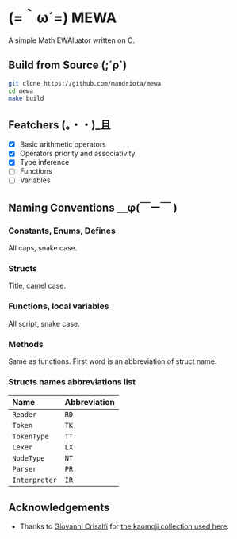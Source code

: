 # (=​｀ω´=) MEWA
A simple Math EWAluator written on C.

## Build from Source (;´ρ`)
```sh
git clone https://github.com/mandriota/mewa
cd mewa
make build
```

## Featchers (。・・)_且
- [X] Basic arithmetic operators
- [X] Operators priority and associativity
- [X] Type inference
- [ ] Functions
- [ ] Variables

## Naming Conventions ＿φ(￣ー￣ )
### Constants, Enums, Defines
All caps, snake case.

### Structs
Title, camel case.

### Functions, local variables
All script, snake case.

### Methods
Same as functions. First word is an abbreviation of struct name.

### Structs names abbreviations list
| Name          | Abbreviation |
|:--------------|:-------------|
| `Reader`      | `RD`         |
| `Token`       | `TK`         |
| `TokenType`   | `TT`         |
| `Lexer`       | `LX`         |
| `NodeType`    | `NT`         |
| `Parser`      | `PR`         |
| `Interpreter` | `IR`         |

## Acknowledgements
- Thanks to [Giovanni Crisalfi](https://github.com/gicrisf) for [the kaomoji collection used here](https://github.com/gicrisf/kaomel/tree/main).
